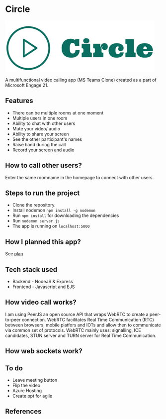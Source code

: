 # Circle

![Logo](https://github.com/rochisha0/circle/blob/master/public/assets/circle.png)

A multifunctional video calling app (MS Teams Clone) created as a part of Microsoft Engage'21.

## Features

- There can be multiple rooms at one moment
- Multiple users in one room
- Ability to chat with other users
- Mute your video/ audio
- Ability to share your screen
- See the other participant's names
- Raise hand during the call
- Record your screen and audio

## How to call other users?

Enter the same roomname in the homepage to connect with other users.

## Steps to run the project

- Clone the repository.
- Install nodemon `npm install -g nodemon`
- Run `npm install` for downloading the dependencies
- Run `nodemon server.js`
- The app is running on `localhost:5000`

## How I planned this app?

See [plan](PLAN.md)

## Tech stack used

- Backend - NodeJS & Express
- Frontend - Javascript and EJS

## How video call works?

I am using PeerJS an open source API that wraps WebRTC to create a peer-to-peer connection. WebRTC facilitates Real Time Communication (RTC) between browsers, mobile platfors and IOTs and allow then to communicate via common set of protocols. WebRTC mainly uses: signalling, ICE candidates, STUN server and TURN server for Real Time Communication.

## How web sockets work?

## To do

- Leave meeting button
- Flip the video
- Azure Hosting
- Create ppt for agile

## References
